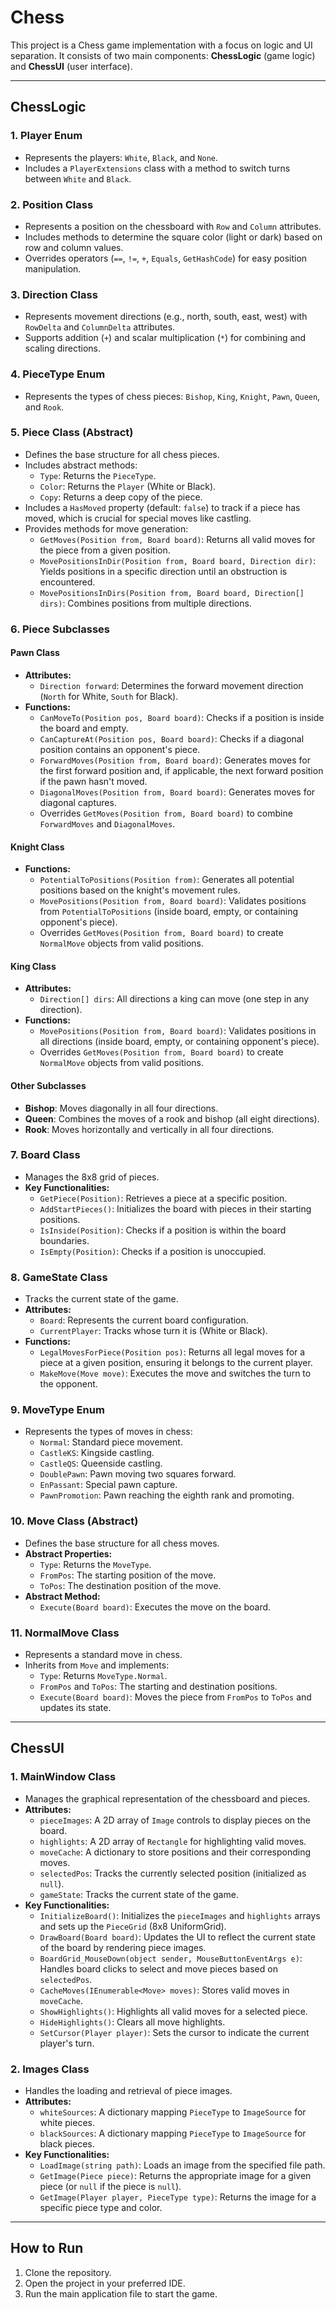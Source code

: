 # Chess
This project is a Chess game implementation with a focus on logic and UI separation. It consists of two main components: **ChessLogic** (game logic) and **ChessUI** (user interface).

---

## ChessLogic

### 1. Player Enum
- Represents the players: `White`, `Black`, and `None`.
- Includes a `PlayerExtensions` class with a method to switch turns between `White` and `Black`.

### 2. Position Class
- Represents a position on the chessboard with `Row` and `Column` attributes.
- Includes methods to determine the square color (light or dark) based on row and column values.
- Overrides operators (`==`, `!=`, `+`, `Equals`, `GetHashCode`) for easy position manipulation.

### 3. Direction Class
- Represents movement directions (e.g., north, south, east, west) with `RowDelta` and `ColumnDelta` attributes.
- Supports addition (`+`) and scalar multiplication (`*`) for combining and scaling directions.

### 4. PieceType Enum
- Represents the types of chess pieces: `Bishop`, `King`, `Knight`, `Pawn`, `Queen`, and `Rook`.

### 5. Piece Class (Abstract)
- Defines the base structure for all chess pieces.
- Includes abstract methods:
  - `Type`: Returns the `PieceType`.
  - `Color`: Returns the `Player` (White or Black).
  - `Copy`: Returns a deep copy of the piece.
- Includes a `HasMoved` property (default: `false`) to track if a piece has moved, which is crucial for special moves like castling.
- Provides methods for move generation:
  - `GetMoves(Position from, Board board)`: Returns all valid moves for the piece from a given position.
  - `MovePositionsInDir(Position from, Board board, Direction dir)`: Yields positions in a specific direction until an obstruction is encountered.
  - `MovePositionsInDirs(Position from, Board board, Direction[] dirs)`: Combines positions from multiple directions.

### 6. Piece Subclasses
#### **Pawn Class**
- **Attributes:**
  - `Direction forward`: Determines the forward movement direction (`North` for White, `South` for Black).
- **Functions:**
  - `CanMoveTo(Position pos, Board board)`: Checks if a position is inside the board and empty.
  - `CanCaptureAt(Position pos, Board board)`: Checks if a diagonal position contains an opponent's piece.
  - `ForwardMoves(Position from, Board board)`: Generates moves for the first forward position and, if applicable, the next forward position if the pawn hasn't moved.
  - `DiagonalMoves(Position from, Board board)`: Generates moves for diagonal captures.
  - Overrides `GetMoves(Position from, Board board)` to combine `ForwardMoves` and `DiagonalMoves`.

#### **Knight Class**
- **Functions:**
  - `PotentialToPositions(Position from)`: Generates all potential positions based on the knight's movement rules.
  - `MovePositions(Position from, Board board)`: Validates positions from `PotentialToPositions` (inside board, empty, or containing opponent's piece).
  - Overrides `GetMoves(Position from, Board board)` to create `NormalMove` objects from valid positions.

#### **King Class**
- **Attributes:**
  - `Direction[] dirs`: All directions a king can move (one step in any direction).
- **Functions:**
  - `MovePositions(Position from, Board board)`: Validates positions in all directions (inside board, empty, or containing opponent's piece).
  - Overrides `GetMoves(Position from, Board board)` to create `NormalMove` objects from valid positions.

#### **Other Subclasses**
- **Bishop**: Moves diagonally in all four directions.
- **Queen**: Combines the moves of a rook and bishop (all eight directions).
- **Rook**: Moves horizontally and vertically in all four directions.

### 7. Board Class
- Manages the 8x8 grid of pieces.
- **Key Functionalities:**
  - `GetPiece(Position)`: Retrieves a piece at a specific position.
  - `AddStartPieces()`: Initializes the board with pieces in their starting positions.
  - `IsInside(Position)`: Checks if a position is within the board boundaries.
  - `IsEmpty(Position)`: Checks if a position is unoccupied.

### 8. GameState Class
- Tracks the current state of the game.
- **Attributes:**
  - `Board`: Represents the current board configuration.
  - `CurrentPlayer`: Tracks whose turn it is (White or Black).
- **Functions:**
  - `LegalMovesForPiece(Position pos)`: Returns all legal moves for a piece at a given position, ensuring it belongs to the current player.
  - `MakeMove(Move move)`: Executes the move and switches the turn to the opponent.

### 9. MoveType Enum
- Represents the types of moves in chess:
  - `Normal`: Standard piece movement.
  - `CastleKS`: Kingside castling.
  - `CastleQS`: Queenside castling.
  - `DoublePawn`: Pawn moving two squares forward.
  - `EnPassant`: Special pawn capture.
  - `PawnPromotion`: Pawn reaching the eighth rank and promoting.

### 10. Move Class (Abstract)
- Defines the base structure for all chess moves.
- **Abstract Properties:**
  - `Type`: Returns the `MoveType`.
  - `FromPos`: The starting position of the move.
  - `ToPos`: The destination position of the move.
- **Abstract Method:**
  - `Execute(Board board)`: Executes the move on the board.

### 11. NormalMove Class
- Represents a standard move in chess.
- Inherits from `Move` and implements:
  - `Type`: Returns `MoveType.Normal`.
  - `FromPos` and `ToPos`: The starting and destination positions.
  - `Execute(Board board)`: Moves the piece from `FromPos` to `ToPos` and updates its state.

---

## ChessUI

### 1. MainWindow Class
- Manages the graphical representation of the chessboard and pieces.
- **Attributes:**
  - `pieceImages`: A 2D array of `Image` controls to display pieces on the board.
  - `highlights`: A 2D array of `Rectangle` for highlighting valid moves.
  - `moveCache`: A dictionary to store positions and their corresponding moves.
  - `selectedPos`: Tracks the currently selected position (initialized as `null`).
  - `gameState`: Tracks the current state of the game.
- **Key Functionalities:**
  - `InitializeBoard()`: Initializes the `pieceImages` and `highlights` arrays and sets up the `PieceGrid` (8x8 UniformGrid).
  - `DrawBoard(Board board)`: Updates the UI to reflect the current state of the board by rendering piece images.
  - `BoardGrid_MouseDown(object sender, MouseButtonEventArgs e)`: Handles board clicks to select and move pieces based on `selectedPos`.
  - `CacheMoves(IEnumerable<Move> moves)`: Stores valid moves in `moveCache`.
  - `ShowHighlights()`: Highlights all valid moves for a selected piece.
  - `HideHighlights()`: Clears all move highlights.
  - `SetCursor(Player player)`: Sets the cursor to indicate the current player's turn.

### 2. Images Class
- Handles the loading and retrieval of piece images.
- **Attributes:**
  - `whiteSources`: A dictionary mapping `PieceType` to `ImageSource` for white pieces.
  - `blackSources`: A dictionary mapping `PieceType` to `ImageSource` for black pieces.
- **Key Functionalities:**
  - `LoadImage(string path)`: Loads an image from the specified file path.
  - `GetImage(Piece piece)`: Returns the appropriate image for a given piece (or `null` if the piece is `null`).
  - `GetImage(Player player, PieceType type)`: Returns the image for a specific piece type and color.

---

## How to Run
1. Clone the repository.
2. Open the project in your preferred IDE.
3. Run the main application file to start the game.
